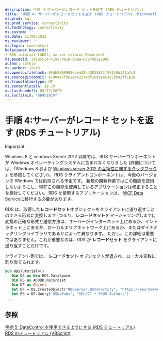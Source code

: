 ```yaml
---
description: 手順 4:サーバーがレコード セットを返す (RDS チュートリアル)
title: '手順 4: サーバーがレコードセットを返す (RDS チュートリアル) |Microsoft Docs'
ms.prod: sql
ms.prod_service: connectivity
ms.technology: connectivity
ms.custom: ''
ms.date: 11/09/2018
ms.reviewer: ''
ms.topic: conceptual
helpviewer_keywords:
- RDS tutorial [ADO], server returns Recordset
ms.assetid: 3d1855c4-419c-4810-b5ea-6c874b5e2905
author: rothja
ms.author: jroth
ms.openlocfilehash: 80db98699916cea22cd2815871f99159b1f1a7c4
ms.sourcegitcommit: e700497f962e4c2274df16d9e651059b42ff1a10
ms.translationtype: MT
ms.contentlocale: ja-JP
ms.lasthandoff: 08/17/2020
ms.locfileid: "88451924"
---
```

# <a name="step-4-server-returns-the-recordset-rds-tutorial"></a>手順 4:サーバーがレコード セットを返す (RDS チュートリアル)
> [!IMPORTANT]
>  Windows 8 と windows Server 2012 以降では、RDS サーバーコンポーネントが Windows オペレーティングシステムに含まれなくなりました (詳細については、「Windows 8 および [Windows server 2012 の互換性に関するクックブック](https://www.microsoft.com/download/details.aspx?id=27416) 」を参照してください)。 RDS クライアントコンポーネントは、今後のバージョンの Windows では削除される予定です。 新規の開発作業ではこの機能を使用しないようにし、現在この機能を使用しているアプリケーションは修正することを検討してください。 RDS を使用するアプリケーションは、 [WCF Data Service](https://go.microsoft.com/fwlink/?LinkId=199565)に移行する必要があります。  
  
 RDS は、取得した**レコードセット**オブジェクトをクライアントに送り返すことのできる形式に変換します (つまり、**レコードセット**を*マーシャリング*します)。 変換の正確な形式と送信方法は、サーバーがインターネット上にあるか、イントラネット上にあるか、ローカルエリアネットワーク上にあるか、またはダイナミックリンクライブラリであるかによって異なります。 ただし、この詳細は重要ではありません。これが重要なのは、RDS が **レコードセット** をクライアントに送り返すことだけです。  
  
 クライアント側では、 **レコードセット** オブジェクトが返され、ローカル変数に割り当てられます。  
  
```vb
Sub RDSTutorial4()  
   Dim DS as New RDS.DataSpace  
   Dim RS as ADODB.Recordset  
   Dim DF as Object  
   Set DF = DS.CreateObject("RDSServer.DataFactory", "https://yourServer")  
   Set RS = DF.Query("DSN=Pubs", "SELECT * FROM Authors")  
...  
```  
  
## <a name="see-also"></a>参照  
 [手順 5: DataControl を使用できるようにする (RDS チュートリアル)](../../../ado/guide/remote-data-service/step-5-datacontrol-is-made-usable-rds-tutorial.md)   
 [RDS のチュートリアル (VBScript)](../../../ado/guide/remote-data-service/rds-tutorial-vbscript.md)   
